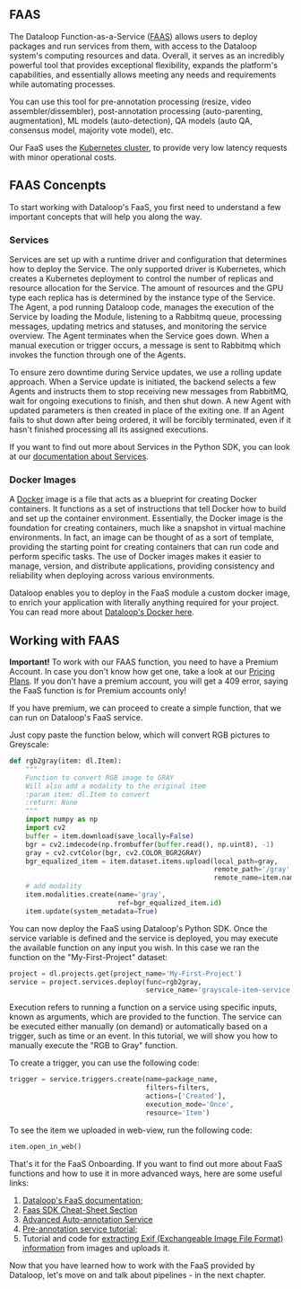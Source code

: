 ## FAAS
The Dataloop Function-as-a-Service ([FAAS](https://dataloop.ai/docs/faas)) allows users to deploy packages and run services from them, with access to the Dataloop system's computing resources and data. Overall, it serves as an incredibly powerful tool that provides exceptional flexibility, expands the platform's capabilities, and essentially allows meeting any needs and requirements while automating  processes.

You can use this tool for pre-annotation processing (resize, video assembler/dissembler), post-annotation processing (auto-parenting, augmentation), ML models (auto-detection), QA models (auto QA, consensus model, majority vote model), etc.

Our FaaS uses the [Kubernetes cluster](https://kubernetes.io/docs/concepts/overview/), to provide very low latency requests with minor operational costs.

## FAAS Concenpts
To start working with Dataloop's FaaS, you first need to understand a few important concepts that will help you along the way.

### Services
Services are set up with a runtime driver and configuration that determines how to deploy the Service. The only supported driver is Kubernetes, which creates a Kubernetes deployment to control the number of replicas and resource allocation for the Service. The amount of resources and the GPU type each replica has is determined by the instance type of the Service. The Agent, a pod running Dataloop code, manages the execution of the Service by loading the Module, listening to a Rabbitmq queue, processing messages, updating metrics and statuses, and monitoring the service overview. The Agent terminates when the Service goes down. When a manual execution or trigger occurs, a message is sent to Rabbitmq which invokes the function through one of the Agents.

To ensure zero downtime during Service updates, we use a rolling update approach. When a Service update is initiated, the backend selects a few Agents and instructs them to stop receiving new messages from RabbitMQ, wait for ongoing executions to finish, and then shut down. A new Agent with updated parameters is then created in place of the exiting one. If an Agent fails to shut down after being ordered, it will be forcibly terminated, even if it hasn't finished processing all its assigned executions.

If you want to find out more about Services in the  Python SDK, you can look at our [documentation about Services](https://dataloop.ai/docs/service-runtime).

### Docker Images

A [Docker](https://docs.docker.com/get-started/) image is a file that acts as a blueprint for creating Docker containers. It functions as a set of instructions that tell Docker how to build and set up the container environment. Essentially, the Docker image is the foundation for creating containers, much like a snapshot in virtual machine environments. In fact, an image can be thought of as a sort of template, providing the starting point for creating containers that can run code and perform specific tasks. The use of Docker images makes it easier to manage, version, and distribute applications, providing consistency and reliability when deploying across various environments.

Dataloop enables you to deploy in the FaaS module a custom docker image, to enrich your application with literally anything required for your project. You can read more about [Dataloop's Docker here](https://dataloop.ai/docs/faas-docker-images).

## Working with FAAS
**Important!** To work with our FAAS function, you need to have a Premium Account. In case you don't know how get one, take a look at our [Pricing Plans](https://console.dataloop.ai/iam/8c8387a3-e771-4d2b-ad77-6a30294dbd01/account?tab=info).
If you don't have a premium account, you will get a 409 error, saying the FaaS function is for Premium accounts only!

If you have premium, we can proceed to create a simple function, that we can run on Dataloop's FaaS service.

Just copy paste the function below, which will convert RGB pictures to Greyscale:

```python
def rgb2gray(item: dl.Item):
    """
    Function to convert RGB image to GRAY
    Will also add a modality to the original item
    :param item: dl.Item to convert
    :return: None
    """
    import numpy as np
    import cv2
    buffer = item.download(save_locally=False)
    bgr = cv2.imdecode(np.frombuffer(buffer.read(), np.uint8), -1)
    gray = cv2.cvtColor(bgr, cv2.COLOR_BGR2GRAY)
    bgr_equalized_item = item.dataset.items.upload(local_path=gray,
                                                   remote_path='/gray' + item.dir,
                                                   remote_name=item.name)
    # add modality
    item.modalities.create(name='gray',
                           ref=bgr_equalized_item.id)
    item.update(system_metadata=True)
```
You can now deploy the FaaS using Dataloop's Python SDK. Once the service variable is defined and the service is deployed, you may execute the available function on any input you wish. In this case we ran the function on the "My-First-Project" dataset:
```python
project = dl.projects.get(project_name='My-First-Project')
service = project.services.deploy(func=rgb2gray,
                                  service_name='grayscale-item-service')
```

Execution refers to running a function on a service using specific inputs, known as arguments, which are provided to the function. The service can be executed either manually (on demand) or automatically based on a trigger, such as time or an event. In this tutorial, we will show you how to manually execute the "RGB to Gray" function.

To create a trigger, you can use the following code:
```python
trigger = service.triggers.create(name=package_name,
                                  filters=filters,
                                  actions=['Created'],
                                  execution_mode='Once',
                                  resource='Item')
```



To see the item we uploaded in web-view, run the following code:
```python
item.open_in_web()
```

That's it for the FaaS Onboarding. If you want to find out more about FaaS functions and how to use it in more advanced ways, here are some useful links:
1. [Dataloop's FaaS documentation](https://dataloop.ai/docs/faas);
2. [Faas SDK Cheat-Sheet Section](https://dataloop.ai/docs/sdk-cheatsheet#:~:text=Copy-,FaaS,-To%20learn%20more)
3. [Advanced Auto-annotation Service](https://dataloop.ai/docs/auto-annotation-service)
4. [Pre-annotation service tutorial](https://dlportal-demo.redoc.ly/tutorials/faas/auto_annotate/chapter/#model-and-weights-files);
5. Tutorial and code for [extracting Exif (Exchangeable Image File Format) information](https://github.com/dataloop-ai/image-exif) from images and uploads it.

Now that you have learned how to work with the FaaS provided by Dataloop, let's move on and talk about pipelines - in the next chapter.

